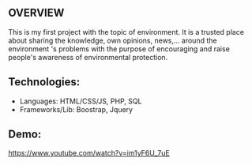 ## OVERVIEW

This is my first project with the topic of environment. It is a trusted place about sharing the knowledge, own opinions, news,... around the environment 's problems with the purpose of encouraging and raise people's awareness of environmental protection.

## Technologies:

- Languages: HTML/CSS/JS, PHP, SQL
- Frameworks/Lib: Boostrap, Jquery

## Demo:

https://www.youtube.com/watch?v=im1yF6U_7uE
